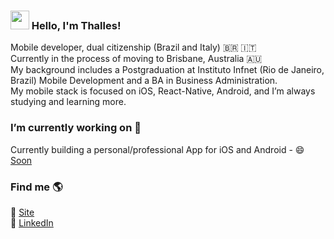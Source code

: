 ### <img src="https://media.giphy.com/media/hvRJCLFzcasrR4ia7z/giphy.gif" width="30px"> Hello, I'm Thalles!

Mobile developer, dual citizenship (Brazil and Italy) :brazil: :it: <br>
Currently in the process of moving to Brisbane, Australia :australia: <br>
My background includes a Postgraduation at Instituto Infnet (Rio de Janeiro, Brazil) Mobile Development and a BA in Business Administration. <br>
My mobile stack is focused on iOS, React-Native, Android, and I’m always studying and learning more. <br>

### I’m currently working on 🔭

Currently building a personal/professional App for iOS and Android - 😄 [Soon](https://github.com/thallesmarchetti)  <br>

### Find me 🌎

🚀 [Site](https://thallesmarchetti.vercel.app/) <br>
💼 [LinkedIn](www.linkedin.com/in/thallesmarchetti) <br>
